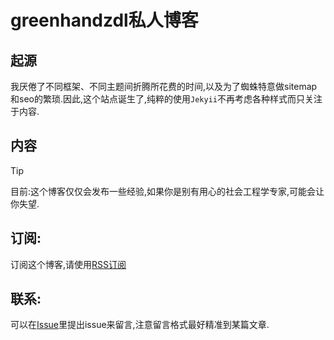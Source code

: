 # greenhandzdl私人博客

## 起源

我厌倦了不同框架、不同主题间折腾所花费的时间,以及为了蜘蛛特意做sitemap和seo的繁琐.因此,这个站点诞生了,纯粹的使用`Jekyii`不再考虑各种样式而只关注于内容.

##  内容

> [!TIP]
>
> 目前:这个博客仅仅会发布一些经验,如果你是别有用心的社会工程学专家,可能会让你失望.

## 订阅:

订阅这个博客,请使用[RSS订阅](https://j.greenhandzdl.moe/feed.xml)

## 联系:
可以在[Issue](https://github.com/greenhandzdl/blog.site/issues)里提出issue来留言,注意留言格式最好精准到某篇文章.